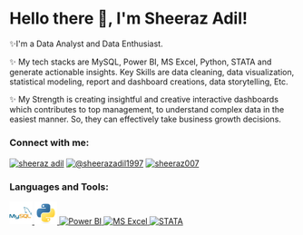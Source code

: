 <h1>Hello there 👋, I'm Sheeraz Adil!</h1>

✨I'm a Data Analyst and Data Enthusiast.

✨ My tech stacks are MySQL, Power BI, MS Excel, Python, STATA and generate actionable insights. Key Skills are data cleaning, data visualization, statistical modeling, report and dashboard creations, data storytelling, Etc. 

✨ My Strength is creating insightful and creative interactive dashboards which contributes to top management, to understand complex data in the easiest manner. So, they can effectively take business growth decisions.</h3>

<h3 align="left">Connect with me:</h3>
<p align="left">
<a href="https://linkedin.com/in/sheeraz-adil-1257b6101/" target="blank"><img align="center" src="https://raw.githubusercontent.com/rahuldkjain/github-profile-readme-generator/master/src/images/icons/Social/linked-in-alt.svg" alt="sheeraz adil" height="30" width="40" /></a>
<a href="https://www.hackerrank.com/sheerazadil1997" target="blank"><img align="center" src="https://raw.githubusercontent.com/rahuldkjain/github-profile-readme-generator/master/src/images/icons/Social/hackerrank.svg" alt="@sheerazadil1997" height="30" width="40" /></a>
<a href="https://www.leetcode.com/sheeraz007" target="blank"><img align="center" src="https://raw.githubusercontent.com/rahuldkjain/github-profile-readme-generator/master/src/images/icons/Social/leet-code.svg" alt="sheeraz007" height="30" width="40" /></a>
</p>

<h3 align="left">Languages and Tools:</h3>
<p align="left"> <a href="https://www.mysql.com/" target=" blank" rel="noreferrer"> <img src="https://raw.githubusercontent.com/devicons/devicon/master/icons/mysql/mysql-original-wordmark.svg" alt="mysql" width="40" height="40"/> </a> <a href="https://www.python.org" target=" blank" rel="noreferrer"> <img src="https://raw.githubusercontent.com/devicons/devicon/master/icons/python/python-original.svg" alt="python" width="40" height="40"/> </a> <a href="https://www.powerbi.com" target=" blank" rel="noreferrer"> <img 
src="https://github.com/Star007-A/Sheeraz/assets/80614763/4add2323-d8a3-4408-8149-688b2effa885" alt="Power BI" width="40" height="40"/> </a> <a href="https://www.microsoft.com" target=" blank" rel="noreferrer"> <img 
src="https://github.com/Star007-A/Sheeraz/assets/80614763/9c6cf963-6dda-4d9f-9e41-80c84ec9a767" alt="MS Excel" width="40" height="40"/> </a> <a href="https://www.stata.com"
target=" blank" rel="noreferrer"> <img 
src="https://github.com/Star007-A/Sheeraz/assets/80614763/22780036-2a22-4768-81a3-a2b5d79212fe" alt="STATA" width="40" height="40"/> </a> </p>




